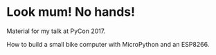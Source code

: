 # Look mum! No hands!

Material for my talk at PyCon 2017.

How to build a small bike computer with MicroPython and an ESP8266.
